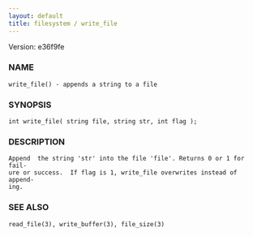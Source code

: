```yaml
---
layout: default
title: filesystem / write_file
---
```


Version: e36f9fe




### NAME
    write_file() - appends a string to a file


### SYNOPSIS
    int write_file( string file, string str, int flag );


### DESCRIPTION
    Append  the string 'str' into the file 'file'. Returns 0 or 1 for fail‐
    ure or success.  If flag is 1, write_file overwrites instead of append‐
    ing.


### SEE ALSO
    read_file(3), write_buffer(3), file_size(3)



